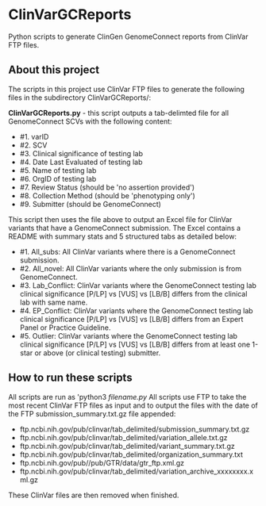 # ClinVarGCReports
Python scripts to generate ClinGen GenomeConnect reports from ClinVar FTP files.

## About this project
The scripts in this project use ClinVar FTP files to generate the following files in the subdirectory ClinVarGCReports/:

**ClinVarGCReports.py** - this script outputs a tab-delimted file for all GenomeConnect SCVs with the following content:
  * \#1. varID
  * \#2. SCV
  * \#3. Clinical significance of testing lab
  * \#4. Date Last Evaluated of testing lab
  * \#5. Name of testing lab
  * \#6. OrgID of testing lab
  * \#7. Review Status (should be 'no assertion provided')
  * \#8. Collection Method (should be 'phenotyping only')
  * \#9. Submitter (should be GenomeConnect)
  
This script then uses the file above to output an Excel file for ClinVar variants that have a GenomeConnect submission. The Excel contains a README with summary stats and 5 structured tabs as detailed below:
  
  * \#1. All_subs: All ClinVar variants where there is a GenomeConnect submission.
  * \#2. All_novel: All ClinVar variants where the only submission is from GenomeConnect.
  * \#3. Lab_Conflict: ClinVar variants where the GenomeConnect testing lab clinical significance [P/LP] vs [VUS] vs [LB/B] differs from the clinical lab with same name.
  * \#4. EP_Conflict: ClinVar variants where the GenomeConnect testing lab clinical significance [P/LP] vs [VUS] vs [LB/B] differs from an Expert Panel or Practice Guideline.
  * \#5. Outlier: ClinVar variants where the GenomeConnect testing lab clinical significance [P/LP] vs [VUS] vs [LB/B] differs from at least one 1-star or above (or clinical testing) submitter.


## How to run these scripts
All scripts are run as 'python3 *filename.py*
All scripts use FTP to take the most recent ClinVar FTP files as input and to output the files with the date of the FTP submission_summary.txt.gz file appended:

  * ftp.ncbi.nih.gov/pub/clinvar/tab_delimited/submission_summary.txt.gz
  * ftp.ncbi.nih.gov/pub/clinvar/tab_delimited/variation_allele.txt.gz
  * ftp.ncbi.nih.gov/pub/clinvar/tab_delimited/variant_summary.txt.gz
  * ftp.ncbi.nih.gov/pub/clinvar/tab_delimited/organization_summary.txt
  * ftp.ncbi.nih.gov/pub//pub/GTR/data/gtr_ftp.xml.gz
  * ftp.ncbi.nih.gov/pub/clinvar/tab_delimited/variation_archive_xxxxxxxx.xml.gz

These ClinVar files are then removed when finished.
